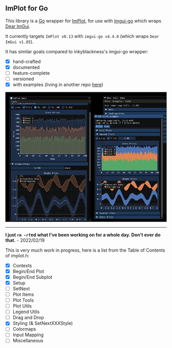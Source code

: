  
## ImPlot for Go
This library is a [Go](https://www.golang.org) wrapper for [ImPlot](https://github.com/epezent/implot/), for use with [imgui-go](https://github.com/inkyblackness/imgui-go) which wraps [Dear ImGui](https://github.com/ocornut/imgui).

It currently targets `ImPlot v0.13` with `imgui-go v4.4.0` (which wraps `Dear ImGui v1.85`).

It has similar goals compared to inkyblackness's imgui-go wrapper:
 - [x] hand-crafted
 - [x] documented
 - [ ] feature-complete
 - [ ] versioned
 - [x] with examples (living in another repo [here](https://github.com/Edgaru089/implot-go-example))

![Screenshot](screenshot.png)

---

**I just `rm -rf`ed what I've been working on for a whole day. Don't ever do that.** - 2022/02/19

This is very much work in progress, here is a list from the Table of Contents of implot.h:
 - [x] Contexts
 - [x] Begin/End Plot
 - [x] Begin/End Subplot
 - [x] Setup
 - [ ] SetNext
 - [ ] Plot Items
 - [ ] Plot Tools
 - [ ] Plot Utils
 - [ ] Legend Utils
 - [ ] Drag and Drop
 - [x] Styling (& SetNextXXXStyle)
 - [ ] Colormaps
 - [ ] Input Mapping
 - [ ] Miscellaneous
